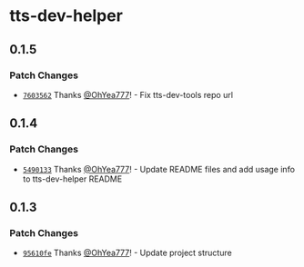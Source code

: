 # tts-dev-helper

## 0.1.5

### Patch Changes

- [`7603562`](https://github.com/OhYea777/tts-tools/commit/76035623e9ca7c90452c3b3e89f604b65e6d8145) Thanks [@OhYea777](https://github.com/OhYea777)! - Fix tts-dev-tools repo url

## 0.1.4

### Patch Changes

- [`5490133`](https://github.com/OhYea777/tts-tools/commit/54901331a83da24d27f53c23f8899f0366bd8523) Thanks [@OhYea777](https://github.com/OhYea777)! - Update README files and add usage info to tts-dev-helper README

## 0.1.3

### Patch Changes

- [`95610fe`](https://github.com/OhYea777/tts-tools/commit/95610fe95c473030196d1d216cc3d5915664baa0) Thanks [@OhYea777](https://github.com/OhYea777)! - Update project structure
